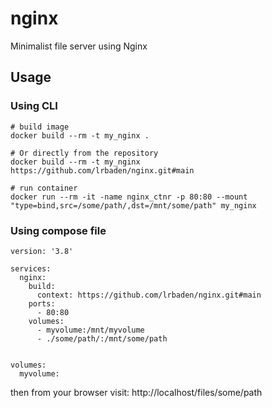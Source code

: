 # nginx
Minimalist file server using Nginx

## Usage

### Using CLI

```{=bash}
# build image
docker build --rm -t my_nginx .

# Or directly from the repository
docker build --rm -t my_nginx https://github.com/lrbaden/nginx.git#main

# run container
docker run --rm -it -name nginx_ctnr -p 80:80 --mount "type=bind,src=/some/path/,dst=/mnt/some/path" my_nginx 
```
### Using compose file

```{=yaml}
version: '3.8'

services:
  nginx:
    build:
      context: https://github.com/lrbaden/nginx.git#main
    ports:
      - 80:80
    volumes:
      - myvolume:/mnt/myvolume
      - ./some/path/:/mnt/some/path
      
  
volumes:
  myvolume:
```

then from your browser visit: http://localhost/files/some/path
